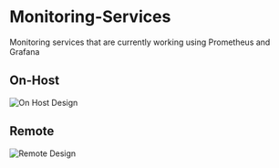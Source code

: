 # Monitoring-Services
Monitoring services that are currently working using Prometheus and Grafana

## On-Host
![On Host Design](https://github.com/kowalskyyy999/Monitoring-Services/issues/1#issue-1577135562)

## Remote
![Remote Design](https://user-images.githubusercontent.com/51861035/217705507-061547c1-0452-4bd7-88f2-2dce0978cbce.png)

